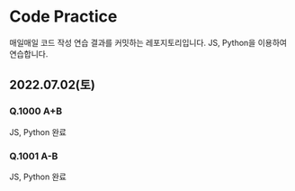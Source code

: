 # Code Practice

매일매일 코드 작성 연습 결과를 커밋하는 레포지토리입니다.
JS, Python을 이용하여 연습합니다.

## 2022.07.02(토)

### Q.1000 A+B

JS, Python 완료

### Q.1001 A-B

JS, Python 완료
